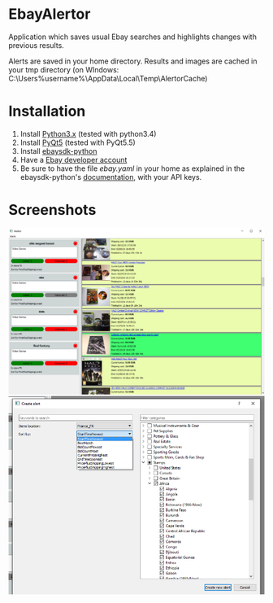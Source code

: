 # EbayAlertor
Application which saves usual Ebay searches and highlights changes with previous results.

Alerts are saved in your home directory.
Results and images are cached in your tmp directory (on WIndows: C:\Users\%username%\AppData\Local\Temp\AlertorCache\)

# Installation

1. Install [Python3.x](https://www.python.org/downloads/) (tested with python3.4)
2. Install [PyQt5](https://riverbankcomputing.com/software/pyqt/download5) (tested with PyQt5.5)
3. Install [ebaysdk-python](https://github.com/timotheus/ebaysdk-python)
4. Have a [Ebay developer account](https://go.developer.ebay.com/)
5. Be sure to have the file *ebay.yaml* in your home as explained in the ebaysdk-python's [documentation](https://github.com/timotheus/ebaysdk-python/wiki/YAML-Configuration), with your API keys.

# Screenshots

![screen1](https://github.com/bourdibay/EbayAlertor/blob/master/Screenshots/Search.png)
![screen2](https://github.com/bourdibay/EbayAlertor/blob/master/Screenshots/CreateAlert.png)
